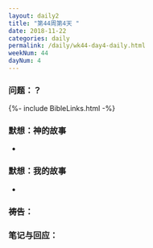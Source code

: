 ```yaml
---
layout: daily2
title: "第44周第4天 "
date: 2018-11-22
categories: daily
permalink: /daily/wk44-day4-daily.html
weekNum: 44
dayNum: 4
---
```


### 问题：？

{%- include BibleLinks.html -%}

### 默想：神的故事 
+ 

### 默想：我的故事
+ 

### 祷告：

### 笔记与回应：
